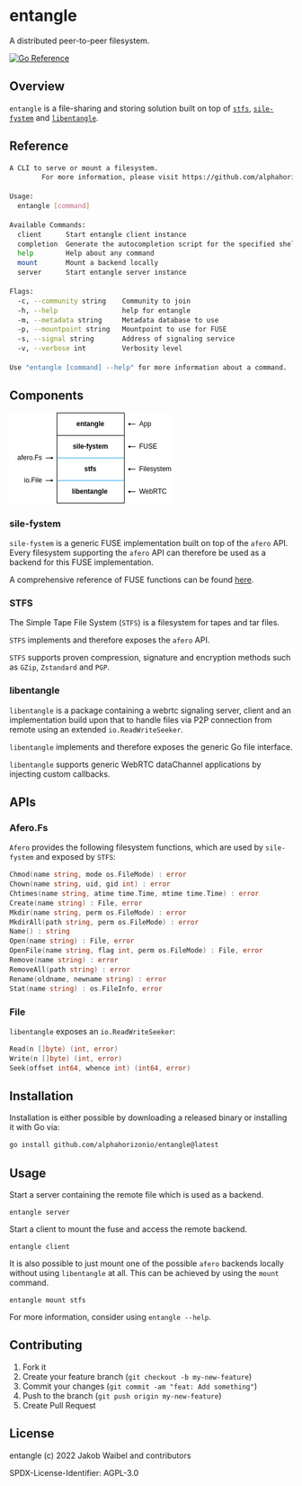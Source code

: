 # entangle

A distributed peer-to-peer filesystem.

[![Go Reference](https://pkg.go.dev/badge/github.com/alphahorizonio/entangle.svg)](https://pkg.go.dev/github.com/alphahorizonio/entangle)

## Overview

`entangle` is a file-sharing and storing solution built on top of [`stfs`](https://github.com/pojntfx/stfs), [`sile-fystem`](https://github.com/JakWai01/sile-fystem) and [`libentangle`](https://github.com/alphahorizonio/libentangle).

## Reference 

```bash
A CLI to serve or mount a filesystem.
        For more information, please visit https://github.com/alphahorizonio/entangle

Usage:
  entangle [command]

Available Commands:
  client      Start entangle client instance
  completion  Generate the autocompletion script for the specified shell
  help        Help about any command
  mount       Mount a backend locally
  server      Start entangle server instance

Flags:
  -c, --community string    Community to join 
  -h, --help                help for entangle
  -m, --metadata string     Metadata database to use 
  -p, --mountpoint string   Mountpoint to use for FUSE 
  -s, --signal string       Address of signaling service 
  -v, --verbose int         Verbosity level

Use "entangle [command] --help" for more information about a command.
```

## Components 

![Components](./assets/components.png)

### sile-fystem

`sile-fystem` is a generic FUSE implementation built on top of the `afero` API. Every filesystem supporting the `afero` API can therefore be used as a backend for this FUSE implementation.

A comprehensive reference of FUSE functions can be found [here](https://libfuse.github.io/doxygen/structfuse__operations.html#a1465eb2268cec2bb5ed11cb09bbda42f).

### STFS 

The Simple Tape File System (`STFS`) is a filesystem for tapes and tar files.

`STFS` implements and therefore exposes the `afero` API.

`STFS` supports proven compression, signature and encryption methods such as `GZip`, `Zstandard` and `PGP`.

### libentangle

`libentangle` is a package containing a webrtc signaling server, client and an implementation build upon that to handle files via P2P connection from remote using an extended `io.ReadWriteSeeker`. 

`libentangle` implements and therefore exposes the generic Go file interface. 

`libentangle` supports generic WebRTC dataChannel applications by injecting custom callbacks. 

## APIs

### Afero.Fs 

`Afero` provides the following filesystem functions, which are used by `sile-fystem` and exposed by `STFS`:

```Go
Chmod(name string, mode os.FileMode) : error
Chown(name string, uid, gid int) : error
Chtimes(name string, atime time.Time, mtime time.Time) : error
Create(name string) : File, error
Mkdir(name string, perm os.FileMode) : error
MkdirAll(path string, perm os.FileMode) : error
Name() : string
Open(name string) : File, error
OpenFile(name string, flag int, perm os.FileMode) : File, error
Remove(name string) : error
RemoveAll(path string) : error
Rename(oldname, newname string) : error
Stat(name string) : os.FileInfo, error
```

### File 

`libentangle` exposes an `io.ReadWriteSeeker`: 

```Go
Read(n []byte) (int, error) 
Write(n []byte) (int, error)
Seek(offset int64, whence int) (int64, error)
```

## Installation

Installation is either possible by downloading a released binary or installing it with Go via: 

```bash
go install github.com/alphahorizonio/entangle@latest
```

## Usage 

Start a server containing the remote file which is used as a backend.

```shell
entangle server
```

Start a client to mount the fuse and access the remote backend.

```shell
entangle client
```

It is also possible to just mount one of the possible `afero` backends locally without using `libentangle` at all. This can be achieved by using the `mount` command.

```shell
entangle mount stfs
```

For more information, consider using `entangle --help`.

## Contributing

1. Fork it
2. Create your feature branch (`git checkout -b my-new-feature`)
3. Commit your changes (`git commit -am "feat: Add something"`)
4. Push to the branch (`git push origin my-new-feature`)
5. Create Pull Request

## License 

entangle (c) 2022 Jakob Waibel and contributors

SPDX-License-Identifier: AGPL-3.0
